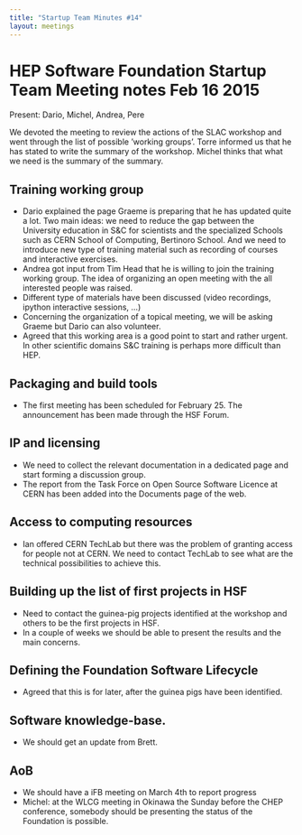```yaml
---
title: "Startup Team Minutes #14"
layout: meetings
---
```


# HEP Software Foundation Startup Team Meeting notes Feb 16 2015

Present: Dario, Michel, Andrea, Pere

We devoted the meeting to review the actions of the SLAC workshop and went through the list of possible ’working groups’. Torre informed us that he has stated to write the summary of the workshop. Michel thinks that what we need is the summary of the summary.

## Training working group

  - Dario explained the page Graeme is preparing that he has updated quite a lot. Two main ideas:  we need to reduce the gap between the University education in S&C for scientists and the specialized Schools such as CERN School of Computing, Bertinoro School. And we need to introduce new type of training material such as recording of courses and interactive exercises.
  - Andrea got input from Tim Head that he is willing to join the training working group. The idea of organizing an open meeting with the all interested people was raised.  
  - Different type of materials have been discussed (video recordings, ipython interactive sessions, …)
  - Concerning the organization of a topical meeting, we will be asking Graeme but Dario can also volunteer.
  - Agreed that this working area is a good point to start and rather urgent. In other scientific domains S&C training is perhaps more difficult than HEP.  


## Packaging and build tools

  - The first meeting has been scheduled for February 25. The announcement has been made through the HSF Forum.


## IP and licensing

  - We need to collect the relevant documentation in a dedicated page and start forming a discussion group.
  - The report from the Task Force on Open Source Software Licence at CERN has been added into the Documents page of the web.


## Access to computing resources

  - Ian offered CERN TechLab but there was the problem of granting access for people not at CERN. We need to contact TechLab to see what are the technical possibilities to achieve this.


## Building up the list of first projects in HSF

  - Need to contact the guinea-pig projects identified at the workshop and others to be the first projects in HSF.
  - In a couple of weeks we should be able to present the results and the main concerns.


## Defining the Foundation Software Lifecycle

 - Agreed that this is for later, after the guinea pigs have been identified.


## Software knowledge-base.

 - We should get an update from Brett.


## AoB

 - We should have a iFB meeting on March 4th to report progress
 - Michel: at the WLCG meeting in Okinawa the Sunday before the CHEP conference, somebody should be presenting the status of the Foundation is possible.
